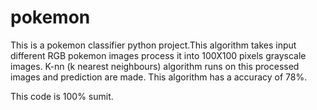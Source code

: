 # pokemon

This is a pokemon classifier python project.This algorithm takes input different RGB pokemon images process it into 100X100 pixels grayscale images.
K-nn (k nearest neighbours) algorithm runs on this processed images and prediction are made.
This algorithm has a accuracy of 78%.

This code is 100% sumit.
